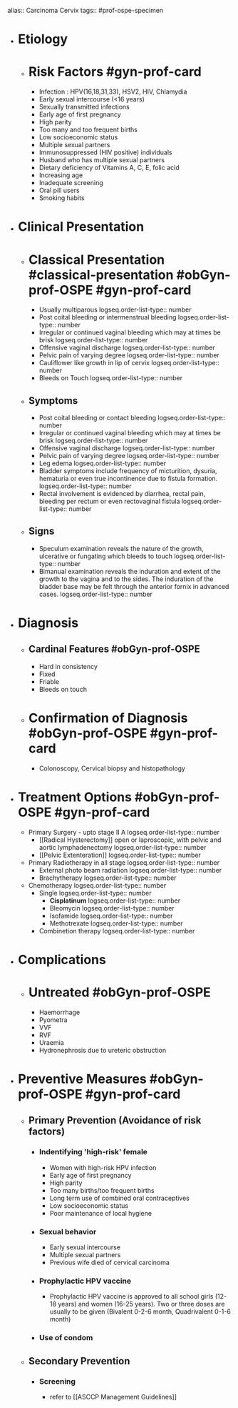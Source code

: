 alias:: Carcinoma Cervix
tags:: #prof-ospe-specimen

- # Etiology
	- # Risk Factors #gyn-prof-card
		- Infection : HPV(16,18,31,33), HSV2, HIV, Chlamydia
		- Early sexual intercourse (<16 years)
		- Sexually transmitted infections
		- Early age of first pregnancy
		- High parity
		- Too many and too frequent births
		- Low socioeconomic status
		- Multiple sexual partners
		- Immunosuppressed (HIV positive) individuals
		- Husband who has multiple sexual partners
		- Dietary deficiency of Vitamins A, C, E, folic acid
		- Increasing age
		- Inadequate screening
		- Oral pill users
		- Smoking habits
- # Clinical Presentation
	- # Classical Presentation #classical-presentation #obGyn-prof-OSPE #gyn-prof-card
		- Usually multiparous
		  logseq.order-list-type:: number
		- Post coital bleeding or intermenstrual bleeding
		  logseq.order-list-type:: number
		- Irregular or continued vaginal bleeding which may at times be brisk
		  logseq.order-list-type:: number
		- Offensive vaginal discharge
		  logseq.order-list-type:: number
		- Pelvic pain of varying degree
		  logseq.order-list-type:: number
		- Cauliflower like growth in lip of cervix
		  logseq.order-list-type:: number
		- Bleeds on Touch
		  logseq.order-list-type:: number
	- ## Symptoms
		- Post coital bleeding or contact bleeding
		  logseq.order-list-type:: number
		- Irregular or continued vaginal bleeding which may at times be brisk
		  logseq.order-list-type:: number
		- Offensive vaginal discharge
		  logseq.order-list-type:: number
		- Pelvic pain of varying degree
		  logseq.order-list-type:: number
		- Leg edema
		  logseq.order-list-type:: number
		- Bladder symptoms include frequency of micturition, dysuria, hematuria or even true incontinence due to fistula formation.
		  logseq.order-list-type:: number
		- Rectal involvement is evidenced by diarrhea, rectal pain, bleeding per rectum or even rectovaginal fistula
		  logseq.order-list-type:: number
	- ## Signs
		- Speculum examination reveals the nature of the growth, ulcerative or fungating which bleeds to touch
		  logseq.order-list-type:: number
		- Bimanual examination reveals the induration and extent of the growth to the vagina and to the sides. The induration of the bladder base may be felt through the anterior fornix in advanced cases.
		  logseq.order-list-type:: number
- # Diagnosis
	- ## Cardinal Features  #obGyn-prof-OSPE
		- Hard in consistency
		- Fixed
		- Friable
		- Bleeds on touch
	- # Confirmation of Diagnosis #obGyn-prof-OSPE #gyn-prof-card
		- Colonoscopy, Cervical biopsy and histopathology
- # Treatment Options #obGyn-prof-OSPE #gyn-prof-card
	- Primary Surgery - upto stage II A
	  logseq.order-list-type:: number
		- [[Radical Hysterectomy]] open or laproscopic, with pelvic and aortic lymphadenectomy
		  logseq.order-list-type:: number
		- [[Pelvic Extenteration]]
		  logseq.order-list-type:: number
	- Primary Radiotherapy in all stage
	  logseq.order-list-type:: number
		- External photo beam radiation
		  logseq.order-list-type:: number
		- Brachytherapy
		  logseq.order-list-type:: number
	- Chemotherapy
	  logseq.order-list-type:: number
		- Single
		  logseq.order-list-type:: number
			- **Cisplatinum**
			  logseq.order-list-type:: number
			- Bleomycin
			  logseq.order-list-type:: number
			- Isofamide
			  logseq.order-list-type:: number
			- Methotrexate
			  logseq.order-list-type:: number
		- Combinetion therapy
		  logseq.order-list-type:: number
- # Complications
	- # Untreated  #obGyn-prof-OSPE
		- Haemorrhage
		- Pyometra
		- VVF
		- RVF
		- Uraemia
		- Hydronephrosis due to ureteric obstruction
- # Preventive Measures  #obGyn-prof-OSPE #gyn-prof-card
	- ## Primary Prevention (Avoidance of risk factors)
		- ### Indentifying 'high-risk' female
			- Women with high-risk HPV infection
			- Early age of first pregnancy
			- High parity
			- Too many births/too frequent births
			- Long term use of combined oral contraceptives
			- Low socioeconomic status
			- Poor maintenance of local hygiene
		- ### Sexual behavior
			- Early sexual intercourse
			- Multiple sexual partners
			- Previous wife died of cervical carcinoma
		- ### Prophylactic HPV vaccine
			- Prophylactic HPV vaccine is approved to all school girls (12-18 years) and women (16-25 years). Two or three doses are usually to be given (Bivalent 0-2-6 month, Quadrivalent 0-1-6 month)
		- ### Use of condom
	- ## Secondary Prevention
		- ### Screening
			- refer to [[ASCCP Management Guidelines]]